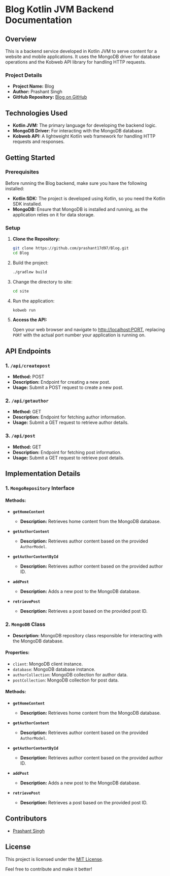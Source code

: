 # Blog Kotlin JVM Backend Documentation

## Overview

This is a backend service developed in Kotlin JVM to serve content for a website and mobile applications. It uses the MongoDB driver for database operations and the Kobweb API library for handling HTTP requests.

### Project Details

- **Project Name:** Blog
- **Author:** Prashant Singh
- **GitHub Repository:** [Blog on GitHub](https://github.com/prashant17d97/Blog.git)

## Technologies Used

- **Kotlin JVM:** The primary language for developing the backend logic.
- **MongoDB Driver:** For interacting with the MongoDB database.
- **Kobweb API:** A lightweight Kotlin web framework for handling HTTP requests and responses.

## Getting Started

### Prerequisites

Before running the Blog backend, make sure you have the following installed:

- **Kotlin SDK:** The project is developed using Kotlin, so you need the Kotlin SDK installed.
- **MongoDB:** Ensure that MongoDB is installed and running, as the application relies on it for data storage.

### Setup

1. **Clone the Repository:**

    ```bash
    git clone https://github.com/prashant17d97/Blog.git
    cd Blog
    ```

2. Build the project:

    ```bash
    ./gradlew build
    ```
3. Change the directory to site:
    ```bash
    cd site
    ```

4. Run the application:

    ```bash
    kobweb run
    ```

5. **Access the API:**

   Open your web browser and navigate to [http://localhost:PORT](http://localhost:PORT), replacing `PORT` with the actual port number your application is running on.

## API Endpoints

### 1. `/api/createpost`

- **Method:** POST
- **Description:** Endpoint for creating a new post.
- **Usage:** Submit a POST request to create a new post.

### 2. `/api/getauthor`

- **Method:** GET
- **Description:** Endpoint for fetching author information.
- **Usage:** Submit a GET request to retrieve author details.

### 3. `/api/post`

- **Method:** GET
- **Description:** Endpoint for fetching post information.
- **Usage:** Submit a GET request to retrieve post details.

## Implementation Details

### 1. `MongoRepository` Interface

#### Methods:

- **`getHomeContent`**
   - **Description:** Retrieves home content from the MongoDB database.

- **`getAuthorContent`**
   - **Description:** Retrieves author content based on the provided `AuthorModel`.

- **`getAuthorContentById`**
   - **Description:** Retrieves author content based on the provided author ID.

- **`addPost`**
   - **Description:** Adds a new post to the MongoDB database.

- **`retrievePost`**
   - **Description:** Retrieves a post based on the provided post ID.

### 2. `MongoDB` Class

- **Description:** MongoDB repository class responsible for interacting with the MongoDB database.

#### Properties:

- `client`: MongoDB client instance.
- `database`: MongoDB database instance.
- `authorCollection`: MongoDB collection for author data.
- `postCollection`: MongoDB collection for post data.

#### Methods:

- **`getHomeContent`**
   - **Description:** Retrieves home content from the MongoDB database.

- **`getAuthorContent`**
   - **Description:** Retrieves author content based on the provided `AuthorModel`.

- **`getAuthorContentById`**
   - **Description:** Retrieves author content based on the provided author ID.

- **`addPost`**
   - **Description:** Adds a new post to the MongoDB database.

- **`retrievePost`**
   - **Description:** Retrieves a post based on the provided post ID.

## Contributors

- [Prashant Singh](https://github.com/prashant17d97)

## License

This project is licensed under the [MIT License](LICENSE).

Feel free to contribute and make it better!

